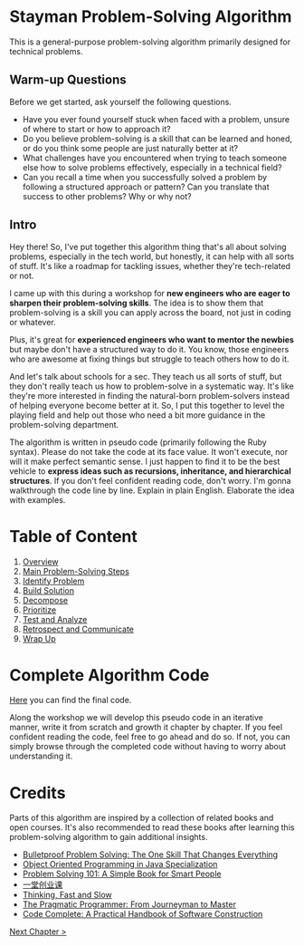 # Stayman Problem-Solving Algorithm

This is a general-purpose problem-solving algorithm primarily designed for technical problems.

## Warm-up Questions

Before we get started, ask yourself the following questions.
- Have you ever found yourself stuck when faced with a problem, unsure of where to start or how to approach it?
- Do you believe problem-solving is a skill that can be learned and honed, or do you think some people are just naturally better at it?
- What challenges have you encountered when trying to teach someone else how to solve problems effectively, especially in a technical field?
- Can you recall a time when you successfully solved a problem by following a structured approach or pattern? Can you translate that success to other problems? Why or why not?

## Intro

Hey there! So, I've put together this algorithm thing that's all about solving problems, especially in the tech world, but honestly, it can help with all sorts of stuff. It's like a roadmap for tackling issues, whether they're tech-related or not.

I came up with this during a workshop for **new engineers who are eager to sharpen their problem-solving skills**. The idea is to show them that problem-solving is a skill you can apply across the board, not just in coding or whatever.

Plus, it's great for **experienced engineers who want to mentor the newbies** but maybe don't have a structured way to do it. You know, those engineers who are awesome at fixing things but struggle to teach others how to do it.

And let's talk about schools for a sec. They teach us all sorts of stuff, but they don't really teach us how to problem-solve in a systematic way. It's like they're more interested in finding the natural-born problem-solvers instead of helping everyone become better at it. So, I put this together to level the playing field and help out those who need a bit more guidance in the problem-solving department.

The algorithm is written in pseudo code (primarily following the Ruby syntax). Please do not take the code at its face value. It won't execute, nor will it make perfect semantic sense. I just happen to find it to be the best vehicle to **express ideas such as recursions, inheritance, and hierarchical structures**. If you don't feel confident reading code, don't worry. I'm gonna walkthrough the code line by line. Explain in plain English. Elaborate the idea with examples.

# Table of Content
1. [Overview](1_overview.md)
2. [Main Problem-Solving Steps](2_main.md)
3. [Identify Problem](3_identify_problem.md)
4. [Build Solution](4_build_solution.md)
5. [Decompose](5_decompose.md)
6. [Prioritize](6_prioritize.md)
7. [Test and Analyze](7_test_and_analyze.md)
8. [Retrospect and Communicate](8_retrospect_and_communicate.md)
9. [Wrap Up](9_wrap_up.md)

# Complete Algorithm Code

[Here](9_all_together.rb) you can find the final code.

Along the workshop we will develop this pseudo code in an iterative manner, write it from scratch and growth it chapter by chapter. If you feel confident reading the code, feel free to go ahead and do so. If not, you can simply browse through the completed code without having to worry about understanding it.

# Credits

Parts of this algorithm are inspired by a collection of related books and open courses. It's also recommended to read these books after learning this problem-solving algorithm to gain additional insights.
- [Bulletproof Problem Solving: The One Skill That Changes Everything](https://bulletproofproblemsolving.com/)
- [Object Oriented Programming in Java Specialization](https://www.coursera.org/specializations/object-oriented-programming)
- [Problem Solving 101: A Simple Book for Smart People](https://www.amazon.com/Problem-Solving-101-Simple-People/dp/1591842425)
- [一堂创业课](https://yitang.top/)
- [Thinking, Fast and Slow](https://www.amazon.com/Thinking-Fast-Slow-Daniel-Kahneman/dp/0374533555)
- [The Pragmatic Programmer: From Journeyman to Master](https://www.amazon.com/Pragmatic-Programmer-Journeyman-Master/dp/020161622X)
- [Code Complete: A Practical Handbook of Software Construction](https://www.amazon.com/Code-Complete-Practical-Handbook-Construction/dp/0735619670)

[Next Chapter >](1_overview.md)
